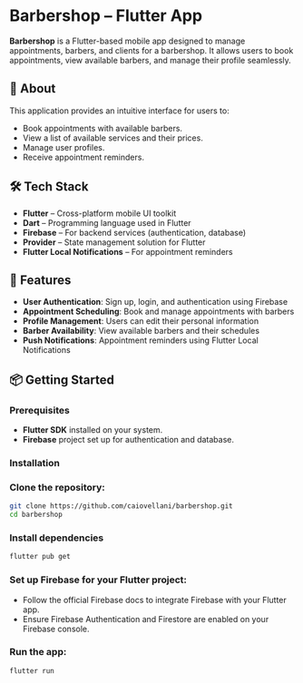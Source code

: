 # Barbershop – Flutter App

**Barbershop** is a Flutter-based mobile app designed to manage appointments, barbers, and clients for a barbershop. It allows users to book appointments, view available barbers, and manage their profile seamlessly.

## 🧩 About

This application provides an intuitive interface for users to:

- Book appointments with available barbers.
- View a list of available services and their prices.
- Manage user profiles.
- Receive appointment reminders.

## 🛠️ Tech Stack

- **Flutter** – Cross-platform mobile UI toolkit
- **Dart** – Programming language used in Flutter
- **Firebase** – For backend services (authentication, database)
- **Provider** – State management solution for Flutter
- **Flutter Local Notifications** – For appointment reminders

## 📱 Features

- **User Authentication**: Sign up, login, and authentication using Firebase
- **Appointment Scheduling**: Book and manage appointments with barbers
- **Profile Management**: Users can edit their personal information
- **Barber Availability**: View available barbers and their schedules
- **Push Notifications**: Appointment reminders using Flutter Local Notifications

## 📦 Getting Started

### Prerequisites

- **Flutter SDK** installed on your system.
- **Firebase** project set up for authentication and database.

### Installation

### Clone the repository:

```bash
git clone https://github.com/caiovellani/barbershop.git
cd barbershop
```

### Install dependencies

```bash
flutter pub get
```

### Set up Firebase for your Flutter project:

- Follow the official Firebase docs to integrate Firebase with your Flutter app.
- Ensure Firebase Authentication and Firestore are enabled on your Firebase console.

### Run the app:

```bash
flutter run
```

